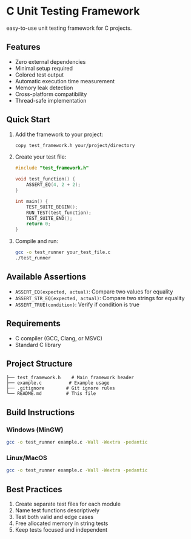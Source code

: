 # C Unit Testing Framework

easy-to-use unit testing framework for C projects.

## Features

- Zero external dependencies
- Minimal setup required
- Colored test output
- Automatic execution time measurement
- Memory leak detection
- Cross-platform compatibility
- Thread-safe implementation

## Quick Start

1. Add the framework to your project:
   ```bash
   copy test_framework.h your/project/directory
   ```

2. Create your test file:
   ```c
   #include "test_framework.h"

   void test_function() {
       ASSERT_EQ(4, 2 + 2);
   }

   int main() {
       TEST_SUITE_BEGIN();
       RUN_TEST(test_function);
       TEST_SUITE_END();
       return 0;
   }
   ```

3. Compile and run:
   ```bash
   gcc -o test_runner your_test_file.c
   ./test_runner
   ```

## Available Assertions

- `ASSERT_EQ(expected, actual)`: Compare two values for equality
- `ASSERT_STR_EQ(expected, actual)`: Compare two strings for equality
- `ASSERT_TRUE(condition)`: Verify if condition is true

## Requirements

- C compiler (GCC, Clang, or MSVC)
- Standard C library

## Project Structure

```
├── test_framework.h    # Main framework header
├── example.c          # Example usage
├── .gitignore        # Git ignore rules
└── README.md         # This file
```

## Build Instructions

### Windows (MinGW)
```bash
gcc -o test_runner example.c -Wall -Wextra -pedantic
```

### Linux/MacOS
```bash
gcc -o test_runner example.c -Wall -Wextra -pedantic
```

## Best Practices

1. Create separate test files for each module
2. Name test functions descriptively
3. Test both valid and edge cases
4. Free allocated memory in string tests
5. Keep tests focused and independent


